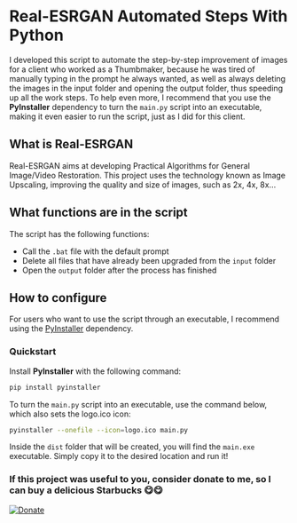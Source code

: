# Real-ESRGAN Automated Steps With Python

I developed this script to automate the step-by-step improvement of images for a client who worked as a Thumbmaker, because he was tired of manually typing in the prompt he always wanted, as well as always deleting the images in the input folder and opening the output folder, thus speeding up all the work steps. To help even more, I recommend that you use the **PyInstaller** dependency to turn the `main.py` script into an executable, making it even easier to run the script, just as I did for this client.

## What is Real-ESRGAN

Real-ESRGAN aims at developing Practical Algorithms for General Image/Video Restoration. This project uses the technology known as Image Upscaling, improving the quality and size of images, such as 2x, 4x, 8x...

## What functions are in the script

The script has the following functions:
- Call the `.bat` file with the default prompt
- Delete all files that have already been upgraded from the `input` folder
- Open the `output` folder after the process has finished

## How to configure

For users who want to use the script through an executable, I recommend using the [PyInstaller](https://pyinstaller.org/en/stable/) dependency.

### Quickstart

Install **PyInstaller** with the following command:
```bash
pip install pyinstaller
```

To turn the `main.py` script into an executable, use the command below, which also sets the logo.ico icon:
```bash
pyinstaller --onefile --icon=logo.ico main.py
```

Inside the `dist` folder that will be created, you will find the `main.exe` executable. Simply copy it to the desired location and run it!

### If this project was useful to you, consider donate to me, so I can buy a delicious Starbucks 😋😋

[![Donate](https://i.imgur.com/h6CM9tR.jpg)](https://www.paypal.com/donate/?business=DAPMXVUCLW7QE&no_recurring=0&currency_code=USD)
